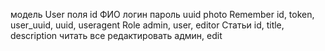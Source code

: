 модель User
поля id ФИО логин пароль uuid photo 
Remember
id, token, user_uuid, uuid, useragent
Role
admin, user, editor
Статьи
id, title, description
читать все
редактировать админ, edit
